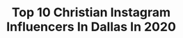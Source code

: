 ---
title: Top 10 Christian Instagram Influencers In Dallas In 2020
description: >-
  Find top christian Instagram influencers in Dallas in 2020. Most popular hashtags: #dallas #dallasblogger #fashion #dfw.
platform: Instagram
profiles:
  - username: "kimmienicolegreen"
    fullname: >-
      kimkimkimkimmie
    location: "United States"
    followers: 2406
    engagement: 1082
    commentsToLikes: 0.106649
    id: ck6tzcgrc8w5r0j7153pnorp1
    verified: false
    hashtags: "#blackgirlmagic, #gymshark, #bodybuilding, #positiveattitude"
  - username: "sweetandpetitemama"
    fullname: >-
      Kourtnilyns
    location: "United States"
    followers: 5192
    engagement: 461
    commentsToLikes: 0.458176
    id: ck8t2wo9a0z5n0j78l8kf1gvi
    verified: false
    hashtags: "#sunlesstanning, #fitmoms, #womenownedbusiness, #converseshoes"
  - username: "jojotruperez"
    fullname: >-
      J o j o
    location: "United States"
    followers: 7330
    engagement: 634
    commentsToLikes: 0.157161
    id: ck6u0o6kegts50j71huv2soze
    verified: false
    hashtags: "#raoshomemade, #consciouseaterbook, #hempzofficial, #threadsbabe"
  - username: "christian.covington"
    fullname: >-
      Christian Covington
    location: "United States"
    followers: 29411
    engagement: 717
    commentsToLikes: 0.023362
    id: ck5znhscxohms0i14c81doz53
    verified: true
    hashtags: "#cursed, #mnf, #4touchdownsinonegame, #amen"
  - username: "inspiredbyhimart"
    fullname: >-
      S t e p h a n i e  L.
    location: "United States"
    followers: 45480
    engagement: 228
    commentsToLikes: 0.026269
    id: ck6to6c8tccp80j71ys41f3eo
    verified: false
    hashtags: "#friscotx, #lonestarstate, #abideinme, #drawingwithpaint"
  - username: "sabrinamharrison"
    fullname: >-
      Sabrina Harrison
    location: "United States"
    followers: 12130
    engagement: 633
    commentsToLikes: 0.021077
    id: ck60073pgd2fv0i14n1l5fa0s
    verified: false
    hashtags: "#mintdentistry, #nyfw, #newyorkfashionweek, #unicefdallas"
  - username: "thefunkisreal"
    fullname: >-
      Elias La Funk
    location: "United States"
    followers: 5421
    engagement: 1403
    commentsToLikes: 0.166981
    id: ck5hi3jbjbgzb0i11ha17topj
    verified: false
    hashtags: "#congo, #megantheestallion, #habesha, #pipe"
  - username: "fashionablylateboymom"
    fullname: >-
      Letty Long | DFW Influencer
    location: "United States"
    followers: 17541
    engagement: 149
    commentsToLikes: 0.538369
    id: ck5qaykpxixhm0i11xg3o2xkk
    verified: false
    hashtags: "#stayathome, #stayin, #jeans, #dailywear"
  - username: "emptynestblessed"
    fullname: >-
      Over 50 + Empty Nester | Suzy
    location: "United States"
    followers: 15869
    engagement: 192
    commentsToLikes: 0.296069
    id: ck0twpb3tg9vy0i19m8fc4w0s
    verified: false
    hashtags: "#believer, #newnormal, #boden, #fashionover60"
  - username: "sunflowerman"
    fullname: >-
      Sunflowerman
    location: "United States"
    followers: 47985
    engagement: 112
    commentsToLikes: 0.055738
    id: ck5c1w5ocw1rv0i11yb4kl2zj
    verified: false
    hashtags: "#painter, #happyholidays, #happyvalentinesday, #fashion"
---